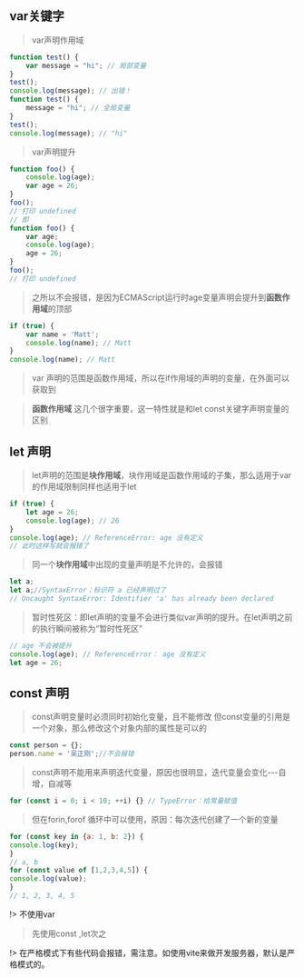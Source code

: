 <!-- 变量 -->
## var关键字
> var声明作用域
```js
function test() {
    var message = "hi"; // 局部变量
}
test();
console.log(message); // 出错！
function test() {
    message = "hi"; // 全局变量
}
test();
console.log(message); // "hi"
```
> var声明提升
```js
function foo() {
    console.log(age);
    var age = 26;
}
foo(); 
// 打印 undefined
// 即
function foo() {
    var age;
    console.log(age);
    age = 26;
}
foo();
// 打印 undefined
```

> 之所以不会报错，是因为ECMAScript运行时age变量声明会提升到**函数作用域**的顶部
```js
if (true) {
    var name = 'Matt';
    console.log(name); // Matt
}
console.log(name); // Matt
```
> var 声明的范围是函数作用域，所以在if作用域的声明的变量，在外面可以获取到

> **函数作用域** 这几个很字重要，这一特性就是和let const关键字声明变量的区别

## let 声明
> let声明的范围是**块作用域**，块作用域是函数作用域的子集，那么适用于var的作用域限制同样也适用于let
```js
if (true) {
    let age = 26;
    console.log(age); // 26
}
console.log(age); // ReferenceError: age 没有定义
// 此时这样写就会报错了
```


> 同一个**块作用域**中出现的变量声明是不允许的，会报错
```js
let a;
let a;//SyntaxError；标识符 a 已经声明过了
// Uncaught SyntaxError: Identifier 'a' has already been declared
```
> 暂时性死区：即let声明的变量不会进行类似var声明的提升。在let声明之前的执行瞬间被称为“暂时性死区”
```js
// age 不会被提升
console.log(age); // ReferenceError： age 没有定义
let age = 26;
```
## const 声明
> const声明变量时必须同时初始化变量，且不能修改
> 但const变量的引用是一个对象，那么修改这个对象内部的属性是可以的
```js
const person = {};
person.name = '吴正刚';//不会报错
```

> const声明不能用来声明迭代变量，原因也很明显，迭代变量会变化---自增，自减等
```js
for (const i = 0; i < 10; ++i) {} // TypeError：给常量赋值
```
> 但在forin,forof 循环中可以使用，原因：每次迭代创建了一个新的变量
```js
for (const key in {a: 1, b: 2}) {
console.log(key);
}
// a, b
for (const value of [1,2,3,4,5]) {
console.log(value);
}
// 1, 2, 3, 4, 5
```

!> 不使用var
> 先使用const ,let次之

!> 在严格模式下有些代码会报错，需注意。如使用vite来做开发服务器，默认是严格模式的。